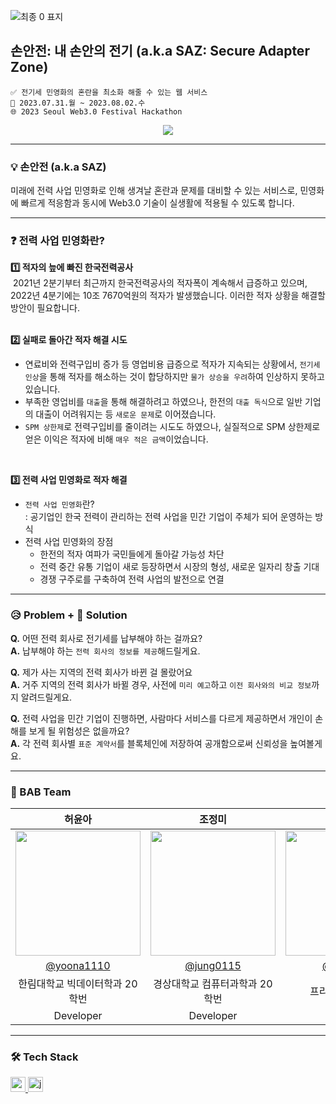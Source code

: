 ![최종  0  표지](https://github.com/SWF2023-BAB/.github/assets/76805879/9294467e-6cd2-49fd-9fcf-f0b6005032f9)

## 손안전: 내 손안의 전기 (a.k.a SAZ: Secure Adapter Zone)
```
✅ 전기세 민영화의 혼란을 최소화 해줄 수 있는 웹 서비스
📆 2023.07.31.월 ~ 2023.08.02.수
🌐 2023 Seoul Web3.0 Festival Hackathon
```

<div align="center">
  <a href="https://hits.seeyoufarm.com"><img src="https://hits.seeyoufarm.com/api/count/incr/badge.svg?url=https%3A%2F%2Fgithub.com%2FSWF2023-BAB&count_bg=%23F2E367&title_bg=%23605D44&icon=icq.svg&icon_color=%23E7E7E7&title=SWF+BAB&edge_flat=false"/></a>
</div>

---

### 💡 손안전 (a.k.a SAZ)
미래에 전력 사업 민영화로 인해 생겨날 혼란과 문제를 대비할 수 있는 서비스로, 민영화에 빠르게 적응함과 동시에 Web3.0 기술이 실생활에 적용될 수 있도록 합니다.

---

### ❓ 전력 사업 민영화란?
**1️⃣ 적자의 늪에 빠진 한국전력공사**  
&nbsp;2021년 2분기부터 최근까지 한국전력공사의 적자폭이 계속해서 급증하고 있으며, 2022년 4분기에는 10조 7670억원의 적자가 발생했습니다. 이러한 적자 상황을 해결할 방안이 필요합니다.  
<br/>

**2️⃣ 실패로 돌아간 적자 해결 시도**  
- 연료비와 전력구입비 증가 등 영업비용 급증으로 적자가 지속되는 상황에서, `전기세 인상`을 통해 적자를 해소하는 것이 합당하지만 `물가 상승을 우려`하여 인상하지 못하고 있습니다.  
- 부족한 영업비를 `대출`을 통해 해결하려고 하였으나, 한전의 `대출 독식`으로 일반 기업의 대출이 어려워지는 등 `새로운 문제`로 이어졌습니다.  
- `SPM 상한제`로 전력구입비를 줄이려는 시도도 하였으나, 실질적으로 SPM 상한제로 얻은 이익은 적자에 비해 `매우 적은 금액`이었습니다.  
<br/>

**3️⃣ 전력 사업 민영화로 적자 해결**  
- `전력 사업 민영화`란?  
: 공기업인 한국 전력이 관리하는 전력 사업을 민간 기업이 주체가 되어 운영하는 방식  
- 전력 사업 민영화의 장점
  - 한전의 적자 여파가 국민들에게 돌아갈 가능성 차단
  - 전력 중간 유통 기업이 새로 등장하면서 시장의 형성, 새로운 일자리 창출 기대
  - 경쟁 구주로를 구축하여 전력 사업의 발전으로 연결

---

### 😥 Problem + 🤗 Solution
**Q.** 어떤 전력 회사로 전기세를 납부해야 하는 걸까요?  
**A.** 납부해야 하는 `전력 회사의 정보를 제공`해드릴게요.  
  
**Q.** 제가 사는 지역의 전력 회사가 바뀐 걸 몰랐어요  
**A.** 거주 지역의 전력 회사가 바뀔 경우, 사전에 `미리 예고`하고 `이전 회사와의 비교 정보`까지 알려드릴게요.  
  
**Q.** 전력 사업을 민간 기업이 진행하면, 사람마다 서비스를 다르게 제공하면서 개인이 손해를 보게 될 위험성은 없을까요?  
**A.** 각 전력 회사별 `표준 계약서`를 블록체인에 저장하여 공개함으로써 신뢰성을 높여볼게요.  
  
---

### 🌱 BAB Team
| 허윤아 | 조정미 | 노정희 |
| :---: | :---: | :---: |
| <img width="200px" src="https://avatars.githubusercontent.com/u/101046600?v=4" /> | <img width="200px" src="https://avatars.githubusercontent.com/u/76805879?v=4" /> | <img width="200px" src="https://avatars.githubusercontent.com/u/111678149?v=4" /> |
| [@yoona1110](https://github.com/yoona1110)  |  [@jung0115](https://github.com/jung0115)  | [@and-noh](https://github.com/and-noh) |
| 한림대학교 빅데이터학과 20학번 | 경상대학교 컴퓨터과학과 20학번 | 프리랜서 디자이너 |
| Developer | Developer | Designer |

---

### 🛠️ Tech Stack
<a href="https://reactjs.org/" target="_blank" rel="noreferrer"> <img src="https://img.shields.io/badge/react-61DAFB?style=for-the-badge&logo=react&logoColor=black" alt="react" height="24"/> </a> <!--React -->
<a href="https://developer.mozilla.org/en-US/docs/Web/JavaScript" target="_blank" rel="noreferrer"> <img src="http://img.shields.io/badge/-Javascript-f7e018?style=for-the-badge&logo=javascript&logoColor=black" alt="javascript" height="24"/> </a> <!-- JavaScript -->
